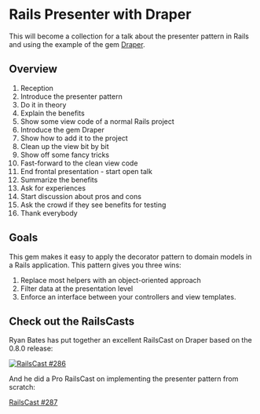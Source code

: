 # Rails Presenter with Draper

This will become a collection for a talk about the presenter pattern in Rails and using the example of the gem [Draper](https://github.com/jcasimir/draper/).


## Overview

1. Reception
2. Introduce the presenter pattern
  1. Do it in theory
  2. Explain the benefits
3. Show some view code of a normal Rails project
4. Introduce the gem Draper
  1. Show how to add it to the project
  2. Clean up the view bit by bit
  3. Show off some fancy tricks
  4. Fast-forward to the clean view code
5. End frontal presentation - start open talk
  1. Summarize the benefits
  2. Ask for experiences
  3. Start discussion about pros and cons
  4. Ask the crowd if they see benefits for testing
6. Thank everybody


## Goals

This gem makes it easy to apply the decorator pattern to domain models in a Rails application. This pattern gives you three wins:

1. Replace most helpers with an object-oriented approach
2. Filter data at the presentation level
3. Enforce an interface between your controllers and view templates.


## Check out the RailsCasts

Ryan Bates has put together an excellent RailsCast on Draper based on the 0.8.0 release:

[![RailsCast #286](https://img.skitch.com/20111021-dgxmqntq22d37fthky6pttk59n.jpg "RailsCast #286 - Draper")](http://railscasts.com/episodes/286-draper)

And he did a Pro RailsCast on implementing the presenter pattern from scratch:

[RailsCast #287](http://railscasts.com/episodes/287-presenters-from-scratch)

